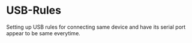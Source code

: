 # USB-Rules
Setting up USB rules for connecting same device and have its serial port appear to be same everytime.
